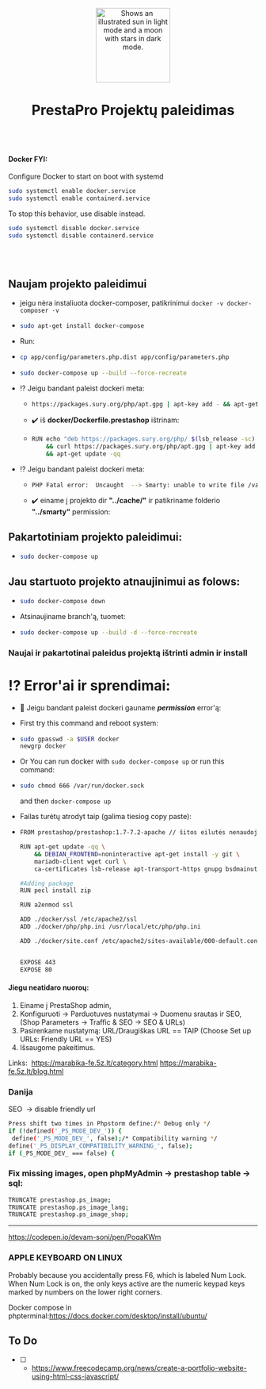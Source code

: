 <p align="center"><img width="150" alt="Shows an illustrated sun in light mode and a moon with stars in dark mode." src="https://upload.wikimedia.org/wikipedia/commons/thumb/c/c5/Prestashop.svg/1194px-Prestashop.svg.png"></p>

<h1 align="center"> PrestaPro Projektų paleidimas </h1>
<br/>
<br/>

#### Docker FYI:


Configure Docker to start on boot with systemd
```bash
sudo systemctl enable docker.service
sudo systemctl enable containerd.service
```
To stop this behavior, use disable instead.
```bash
sudo systemctl disable docker.service
sudo systemctl disable containerd.service
```

<br/>
<br/>

## Naujam projekto paleidimui

-  jeigu nėra instaliuota docker-composer, patikrinimui ```docker -v docker-composer -v```

- ```bash
  sudo apt-get install docker-compose
  ```
 
* Run:

- ```bash 
  cp app/config/parameters.php.dist app/config/parameters.php
  ```

- ```bash
  sudo docker-compose up --build --force-recreate
  ```
- :interrobang: Jeigu bandant paleist dockeri meta:
  - ```bash
    https://packages.sury.org/php/apt.gpg | apt-key add - && apt-get update -qq' returned a non-zero code: 100ERROR: Service 'prestashop' failed to build : Build failed
    ```
  -  :heavy_check_mark: iš **docker/Dockerfile.prestashop** ištrinam:
  - ```bash
    RUN echo "deb https://packages.sury.org/php/ $(lsb_release -sc) main" | tee -a /etc/apt/sources.list.d/php.list \
        && curl https://packages.sury.org/php/apt.gpg | apt-key add - \
        && apt-get update -qq
    ```
- :interrobang: Jeigu bandant paleist dockeri meta:
  - ```bash
    PHP Fatal error:  Uncaught  --> Smarty: unable to write file /var/www/html/cache/smarty/compile/37/65/91/wrt636e46e56f3193_90422010 <-- \n  thrown in /var/www/html/tools/smarty/sysplugins/smarty_internal_write_file.php on line 46
    ```
  -  :heavy_check_mark: einame į projekto dir **"../cache/"** ir patikriname folderio **"../smarty"** permission:
    




## Pakartotiniam projekto paleidimui:

- ```bash
  sudo docker-compose up
  ```
## Jau startuoto projekto atnaujinimui as folows:

- ```bash
  sudo docker-compose down
  ```
- Atsinaujiname branch'ą, tuomet:

- ```bash
  sudo docker-compose up --build -d --force-recreate
  ```



### Naujai ir pakartotinai paleidus projektą ištrinti <b>admin</b> ir <b>install</b>

# :interrobang: Error'ai ir sprendimai:

- :red_circle: Jeigu bandant paleist dockeri gauname ***permission*** error'ą:

- First try this command and reboot system:
- ```bash
  sudo gpasswd -a $USER docker
  newgrp docker
  ```
- Or You can run docker with ``sudo docker-compose up`` or run this command:
- ```bash
  sudo chmod 666 /var/run/docker.sock
  ```
  and then ``docker-compose up``

-  Failas turėtų atrodyt taip (galima tiesiog copy paste):
- ```bash
  FROM prestashop/prestashop:1.7-7.2-apache // šitos eilutės nenaudojame nebent būtina

  RUN apt-get update -qq \
      && DEBIAN_FRONTEND=noninteractive apt-get install -y git \
      mariadb-client wget curl \
      ca-certificates lsb-release apt-transport-https gnupg bsdmainutils

  #Adding package
  RUN pecl install zip

  RUN a2enmod ssl

  ADD ./docker/ssl /etc/apache2/ssl
  ADD ./docker/php/php.ini /usr/local/etc/php/php.ini

  ADD ./docker/site.conf /etc/apache2/sites-available/000-default.conf


  EXPOSE 443
  EXPOSE 80

  ```

#### Jiegu neatidaro nuoroų:
<ol>
 <li>Einame į PrestaShop admin,</li>
 <li>Konfiguruoti -> Parduotuves nustatymai -> Duomenu srautas ir SEO, (Shop Parameters -> Traffic & SEO -> SEO & URLs)</li>
 <li>Pasirenkame nustatymą: URL/Draugiškas URL == TAIP (Choose Set up URLs: Friendly URL == YES)</li>
 <li>Išsaugome pakeitimus.</li>
</ol>


Links:  https://marabika-fe.5z.lt/category.html https://marabika-fe.5z.lt/blog.html


### Danija
SEO  -> disable friendly url

```bash
Press shift two times in Phpstorm define:/* Debug only */
if (!defined('_PS_MODE_DEV_')) {
 define('_PS_MODE_DEV_', false);/* Compatibility warning */
define('_PS_DISPLAY_COMPATIBILITY_WARNING_', false);
if (_PS_MODE_DEV_ === false) {
```
### Fix missing images, open phpMyAdmin -> prestashop table -> sql:
```bash
TRUNCATE prestashop.ps_image;
TRUNCATE prestashop.ps_image_lang;
TRUNCATE prestashop.ps_image_shop;
```
<hr/>


https://codepen.io/devam-soni/pen/PoqaKWm


### APPLE KEYBOARD ON LINUX
Probably because you accidentally press F6, which is labeled Num Lock. When Num Lock is on, the only keys active are the numeric keypad keys marked by numbers on the lower right corners.

Docker compose in phpterminal:https://docs.docker.com/desktop/install/ubuntu/


## To Do
- [ ] - https://www.freecodecamp.org/news/create-a-portfolio-website-using-html-css-javascript/
